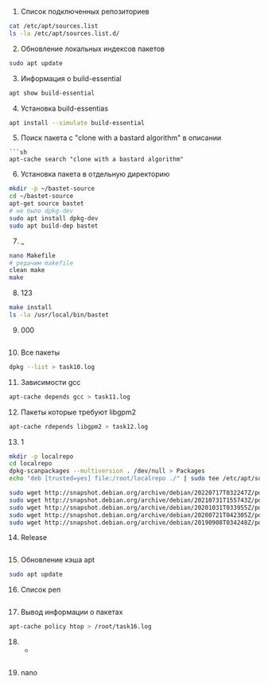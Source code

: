 1. Список подключенных репозиториев
```sh
cat /etc/apt/sources.list
ls -la /etc/apt/sources.list.d/
```
2. Обновление локальных индексов пакетов
```sh
sudo apt update
```
3. Информация о build-essential
```sh
apt show build-essential
```
4. Установка build-essentias
```sh
apt install --simulate build-essential
```
5. Поиск пакета с "clone with a bastard algorithm" в описании
```
```sh
apt-cache search "clone with a bastard algorithm"
```
6. Установка пакета в отдельную директорию
```sh
mkdir -p ~/bastet-source
cd ~/bastet-source
apt-get source bastet
# не было dpkg-dev
sudo apt install dpkg-dev
sudo apt build-dep bastet
```
7. _
```sh
nano Makefile
# редачим makefile
clean make
make
```
8. 123
```sh
make install
ls -la /usr/local/bin/bastet
```
9. 000
```sh

```
10. Все пакеты
```sh
dpkg --list > task10.log
```
11. Зависимости gcc
```sh
apt-cache depends gcc > task11.log
```
12. Пакеты которые требуют libgpm2
```sh
apt-cache rdepends libgpm2 > task12.log
```
13. 1
```sh
mkdir -p localrepo
cd localrepo
dpkg-scanpackages --multiversion . /dev/null > Packages
echo "deb [trusted=yes] file:/root/localrepo ./" | sudo tee /etc/apt/sources.list.d/localrepo.list

sudo wget http://snapshot.debian.org/archive/debian/20220717T032247Z/pool/main/h/htop/htop_3.2.1-1_amd64.deb
sudo wget http://snapshot.debian.org/archive/debian/20210731T155743Z/pool/main/h/htop/htop_3.0.5-7_amd64.deb
sudo wget http://snapshot.debian.org/archive/debian/20201031T033955Z/pool/main/h/htop/htop_3.0.2-1_amd64.deb
sudo wget http://snapshot.debian.org/archive/debian/20200721T042305Z/pool/main/h/htop/htop_3.0.1-1_amd64.deb
sudo wget http://snapshot.debian.org/archive/debian/20190908T034248Z/pool/main/h/htop/htop_2.2.0-1+b1_amd64.deb
```
14. Release
```sh

```
15. Обновление кэша apt
```sh
sudo apt update
```
16. Список реп
```sh

```
17. Вывод информации о пакетах
```sh
apt-cache policy htop > /root/task16.log
```
18. -
```sh

```
19. nano
```sh

```

